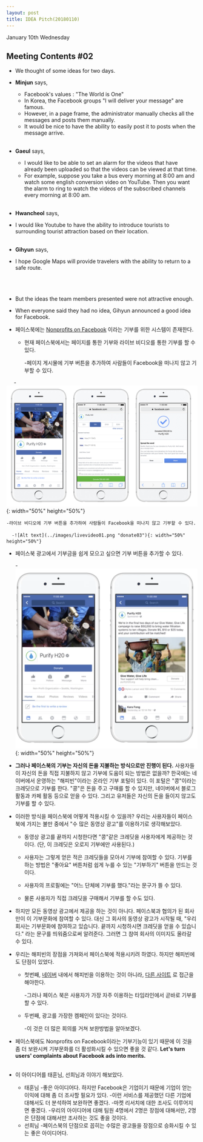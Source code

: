 ```yaml
---
layout: post
title: IDEA Pitch(20180110)
---
```


January 10th Wednesday

## Meeting Contents #02

- We thought of some ideas for two days.
- **Minjun** says,
  - Facebook's values : "The World is One"
  - In Korea, the Facebook groups "I will deliver your message" are famous.
  - However, in a page frame, the administrator manually checks all the messages and posts them manually.
  - It would be nice to have the ability to easily post it to posts when the message arrive. <br> <br>


- **Gaeul** says,
  - I would like to be able to set an alarm for the videos that have already been uploaded so that the videos can be viewed at that time.
  - For example, suppose you take a bus every morning at 8:00 am and watch some english conversion video on YouTube. Then you want the alarm to ring to watch the videos of the subscribed channels every morning at 8:00 am. <br> <br>

-	**Hwancheol** says,
  -	I would like Youtube to have the ability to introduce tourists to surrounding tourist attraction based on their location. <br> <br>


-	**Gihyun** says,
  -	I hope Google Maps will provide travelers with the ability to return to a safe route. <br> <br> <br> <br>


- But the ideas the team members presented were not attractive enough.

- When everyone said they had no idea, Gihyun announced a good idea for Facebook.

- 페이스북에는 [Nonprofits on Facebook]("https://nonprofits.fb.com/") 이라는 기부를 위한 시스템이 존재한다.


  - 현재 페이스북에서는 페이지를 통한 기부와 라이브 비디오를 통한 기부를 할 수 있다.

    -페이지 게시물에 기부 버튼을 추가하여 사람들이 Facebook을 떠나지 않고 기부할 수 있다.

      -![Alt text](../images/pagedonate02.png "donate02"){: width="50%" height="50%"}

    -라이브 비디오에 기부 버튼을 추가하여 사람들이 Facebook을 떠나지 않고 기부할 수 있다.

      -![Alt text](../images/livevideo01.png "donate03"){: width="50%" height="50%"}
  - 페이스북 광고에서 기부금을 쉽게 모으고 싶으면 기부 버튼을 추가할 수 있다.

    -![Alt text](../images/pagedonate01.png "donate01"){: width="50%" height="50%"}

- **그러나 페이스북의 기부는 자신의 돈을 지불하는 방식으로만 진행이 된다.** 사용자들이 자신의 돈을 직접 지불하지 않고 기부에 도움이 되는 방법은 없을까?  한국에는 네이버에서 운영하는 "해피빈"이라는 온라인 기부 포털이 있다. 이 포털은 "콩"이라는 크레딧으로 기부를 한다. "콩"은 돈을 주고 구매를 할 수 있지만, 네이버에서 블로그 활동과 카페 활동 등으로 얻을 수 있다. 그리고 유저들은 자신의 돈을 들이지 않고도 기부를 할 수 있다. <br>

  

- 이러한 방식을 페이스북에 어떻게 적용시킬 수 있을까? 우리는 사용자들이 페이스북에 가지는 불만 중에서 "수 많은 동영상 광고"를 이용하기로 생각해보았다.


  - 동영상 광고를 끝까지 시청한다면 "콩"같은 크레딧을 사용자에게 제공하는 것이다. (단, 이 크레딧은 오로지 기부에만 사용된다.)

  - 사용자는 그렇게 얻은 적은 크레딧들을 모아서 기부에 참여할 수 있다. 기부를 하는 방법은 "좋아요" 버튼처럼 쉽게 누를 수 있는 "기부하기" 버튼을 만드는 것이다.

  - 사용자의 프로필에는 "어느 단체에 기부를 했다."라는 문구가 뜰 수 있다.

  - 물론 사용자가 직접 크레딧을 구매해서 기부를 할 수도 있다. <br>

 

- 하지만 모든 동영상 광고에서 제공을 하는 것이 아니다. 페이스북과 협의가 된 회사만이 이 기부문화에 참여할 수 있다. 대신 그 회사의 동영상 광고가 시작될 때, "우리 회사는 기부문화에 참여하고 있습니다. 끝까지 시청하시면 크레딧을 얻을 수 있습니다." 라는 문구를 띄워줌으로써 알려준다. 그러면 그 참여 회사의 이미지도 올라갈 수 있다. <br>

 

- 우리는 해피빈의 장점을 가져와서 페이스북에 적용시키려 하였다. 하지만 해피빈에도 단점이 있었다.


  - 첫번째, [네이버](https://www.naver.com) 내에서 해피빈을 이용하는 것이 아니라, [다른 사이트](https://happybean.naver.com) 로 접근을 해야한다. 

    -그러나 페이스 북은 사용자가 가장 자주 이용하는 타임라인에서 곧바로 기부를 할 수 있다.
  - 두번째, 광고를 가장한 켐페인이 있다는 것이다.

    -이 것은 더 많은 회의를 거쳐 보완방법을 알아보겠다. <br>

- 페이스북에도 Nonprofits on Facebook이라는 기부기능이 있기 때문에 이 것을 좀 더 보완시켜 기부문화를 더 활성화시킬 수 있으면 좋을 것 같다. **Let's turn users' complaints about Facebook ads into merits.** <br> <br>




- 이 아이디어를 태훈님, 선희님과 이야기 해보았다.
  - 태훈님
    -좋은 아이디어다. 하지만 Facebook은 기업이기 때문에 기업이 얻는 이익에 대해 좀 더 조사할 필요가 있다.
    -이런 서비스를 제공했던 다른 기업에 대해서도 더 분석하여 보완하면 좋겠다.
    -마켓 리서치에 대한 조사도 이루어지면 좋겠다.
    -우리의 아이디어에 대해 팀원 4명에서 2명은 장점에 대해서만, 2명은 단점에 대해서만 조사하는 것도 좋을 것이다.
  - 선희님
    -페이스북의 단점으로 꼽히는 수많은 광고들을 장점으로 승화시킬 수 있는 좋은 아이디어다.


